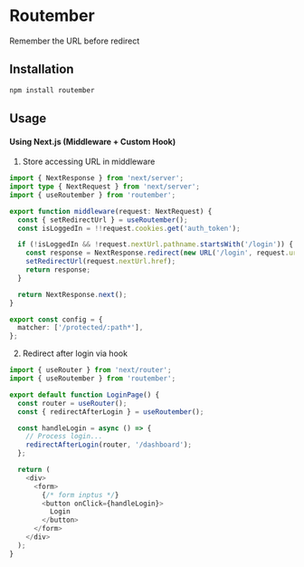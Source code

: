 # Routember

Remember the URL before redirect


## Installation

```bash
npm install routember
```

## Usage

#### Using Next.js (Middleware + Custom Hook)


1. Store accessing URL in middleware
```TypeScript
import { NextResponse } from 'next/server';
import type { NextRequest } from 'next/server';
import { useRoutember } from 'routember';

export function middleware(request: NextRequest) {
  const { setRedirectUrl } = useRoutember();
  const isLoggedIn = !!request.cookies.get('auth_token');

  if (!isLoggedIn && !request.nextUrl.pathname.startsWith('/login')) {
    const response = NextResponse.redirect(new URL('/login', request.url));
    setRedirectUrl(request.nextUrl.href);
    return response;
  }

  return NextResponse.next();
}

export const config = {
  matcher: ['/protected/:path*'],
};
```

2. Redirect after login via hook
```TypeScript
import { useRouter } from 'next/router';
import { useRoutember } from 'routember';

export default function LoginPage() {
  const router = useRouter();
  const { redirectAfterLogin } = useRoutember();

  const handleLogin = async () => {
    // Process login...
    redirectAfterLogin(router, '/dashboard');
  };

  return (
    <div>
      <form>
        {/* form inptus */}
        <button onClick={handleLogin}>
          Login
        </button>
      </form>
    </div>
  );
}
```
